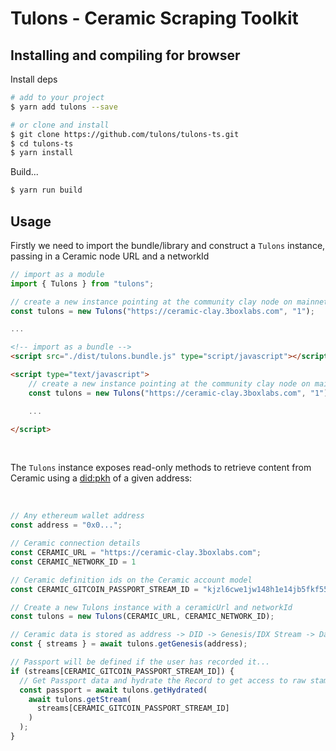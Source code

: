 # Tulons - Ceramic Scraping Toolkit

## Installing and compiling for browser 

Install deps

```sh
# add to your project
$ yarn add tulons --save

# or clone and install
$ git clone https://github.com/tulons/tulons-ts.git
$ cd tulons-ts
$ yarn install
```

Build...

```sh
$ yarn run build
```

## Usage

Firstly we need to import the bundle/library and construct a `Tulons` instance, passing in a Ceramic node URL and a networkId

```javascript
// import as a module
import { Tulons } from "tulons";

// create a new instance pointing at the community clay node on mainnet
const tulons = new Tulons("https://ceramic-clay.3boxlabs.com", "1");

...

```

```html
<!-- import as a bundle -->
<script src="./dist/tulons.bundle.js" type="script/javascript"></script>

<script type="text/javascript">
    // create a new instance pointing at the community clay node on mainnet
    const tulons = new Tulons("https://ceramic-clay.3boxlabs.com", "1");

    ...

</script>
```
<br/>

The `Tulons` instance exposes read-only methods to retrieve content from Ceramic using a [did:pkh](https://github.com/w3c-ccg/did-pkh/blob/main/did-pkh-method-draft.md) of a given address:

<br/>

```javascript
// Any ethereum wallet address
const address = "0x0...";

// Ceramic connection details
const CERAMIC_URL = "https://ceramic-clay.3boxlabs.com";
const CERAMIC_NETWORK_ID = 1

// Ceramic definition ids on the Ceramic account model
const CERAMIC_GITCOIN_PASSPORT_STREAM_ID = "kjzl6cwe1jw148h1e14jb5fkf55xmqhmyorp29r9cq356c7ou74ulowf8czjlzs"

// Create a new Tulons instance with a ceramicUrl and networkId
const tulons = new Tulons(CERAMIC_URL, CERAMIC_NETWORK_ID);

// Ceramic data is stored as address -> DID -> Genesis/IDX Stream -> Data Stream
const { streams } = await tulons.getGenesis(address);

// Passport will be defined if the user has recorded it...
if (streams[CERAMIC_GITCOIN_PASSPORT_STREAM_ID]) {
  // Get Passport data and hydrate the Record to get access to raw stamp data
  const passport = await tulons.getHydrated(
    await tulons.getStream(
      streams[CERAMIC_GITCOIN_PASSPORT_STREAM_ID]
    )
  );
}
```
